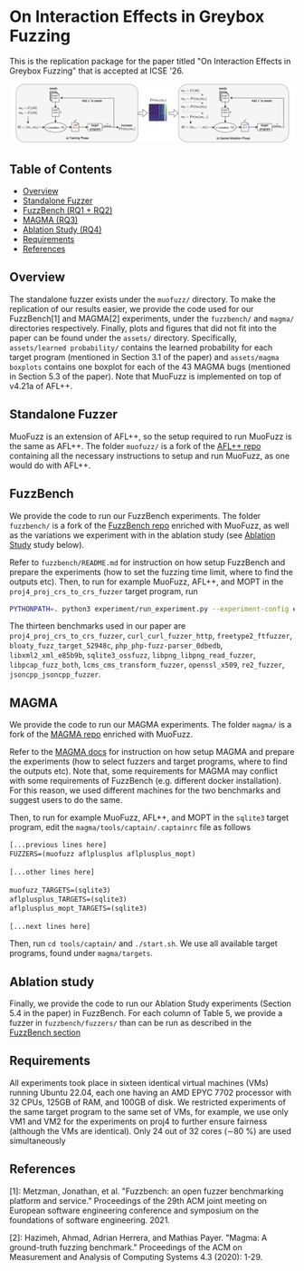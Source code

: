 # On Interaction Effects in Greybox Fuzzing
This is the replication package for the paper titled "On Interaction Effects in Greybox Fuzzing" that is accepted at ICSE '26.

<p align="center">
  <img src="assets/overview.png" alt="Overview Figure" width="700"/>
</p>


## Table of Contents
- [Overview](#overview)
- [Standalone Fuzzer](#standalone-fuzzer)
- [FuzzBench (RQ1 + RQ2)](#fuzzbench)
- [MAGMA (RQ3)](#magma)
- [Ablation Study (RQ4)](#ablation-study)
- [Requirements](#requirements)
- [References](#references)



## Overview
The standalone fuzzer exists under the `muofuzz/` directory. To make the replication of our results easier, we provide the code used for our FuzzBench[1] and MAGMA[2] experiments, under the `fuzzbench/` and `magma/` directories respectively.
Finally, plots and figures that did not fit into the paper can be found under the `assets/` directory.
Specifically, `assets/learned probability/` contains the learned probability for each target program (mentioned in Section 3.1 of the paper) and `assets/magma boxplots` contains one boxplot for each of the 43 MAGMA bugs (mentioned in Section 5.3 of the paper). Note that MuoFuzz is implemented on top of v4.21a of AFL++.

## Standalone Fuzzer
MuoFuzz is an extension of AFL++, so the setup required to run MuoFuzz is the same as AFL++. The folder `muofuzz/` is a fork of the [AFL++ repo](https://github.com/AFLplusplus/AFLplusplus) containing all the necessary instructions to setup and run MuoFuzz, as one would do with AFL++.

## FuzzBench
We provide the code to run our FuzzBench experiments. The folder `fuzzbench/` is a fork of the [FuzzBench repo](https://github.com/google/fuzzbench) enriched with MuoFuzz, as well as the variations we experiment with in the ablation study (see [Ablation Study](#ablation-study) study below).

Refer to `fuzzbench/README.md` for instruction on how setup FuzzBench and prepare the experiments (how to set the fuzzing time limit, where to find the outputs etc).
Then, to run for example MuoFuzz, AFL++, and MOPT in the `proj4_proj_crs_to_crs_fuzzer` target program, run
```sh
PYTHONPATH=. python3 experiment/run_experiment.py --experiment-config experiment-config.yaml --concurrent-builds 8 --benchmarks proj4_proj_crs_to_crs_fuzzer --fuzzers  muofuzz aflplusplus aflplusplus_mopt  --runners-cpus 24 --measurers-cpus 2 --experiment-name myexpname
```

The thirteen benchmarks used in our paper are `proj4_proj_crs_to_crs_fuzzer`, `curl_curl_fuzzer_http`, `freetype2_ftfuzzer`, `bloaty_fuzz_target_52948c`, `php_php-fuzz-parser_0dbedb`, `libxml2_xml_e85b9b`, `sqlite3_ossfuzz`, `libpng_libpng_read_fuzzer`, `libpcap_fuzz_both`, `lcms_cms_transform_fuzzer`, `openssl_x509`, `re2_fuzzer`, `jsoncpp_jsoncpp_fuzzer`.

## MAGMA
We provide the code to run our MAGMA experiments. The folder `magma/` is a fork of the [MAGMA repo](https://github.com/HexHive/magma) enriched with MuoFuzz.

Refer to the [MAGMA docs](https://hexhive.epfl.ch/magma/docs/getting-started.html)  for instruction on how setup MAGMA and prepare the experiments (how to select fuzzers and target programs, where to find the outputs etc).
Note that, some requirements for MAGMA may conflict with some requirements of FuzzBench (e.g. different docker installation). For this reason, we used different machines for the two benchmarks and suggest users to do the same.

Then, to run for example MuoFuzz, AFL++, and MOPT in the `sqlite3` target program, edit the `magma/tools/captain/.captainrc` file as follows
```
[...previous lines here]
FUZZERS=(muofuzz aflplusplus aflplusplus_mopt)

[...other lines here]

muofuzz_TARGETS=(sqlite3)
aflplusplus_TARGETS=(sqlite3)
aflplusplus_mopt_TARGETS=(sqlite3)

[...next lines here]
```
Then, run `cd tools/captain/` and `./start.sh`.
We use all available target programs, found under `magma/targets`.

## Ablation study
Finally, we provide the code to run our Ablation Study experiments (Section 5.4 in the paper) in FuzzBench. For each column of Table 5, we provide a fuzzer in `fuzzbench/fuzzers/` than can be run as described in the [FuzzBench section](#fuzzbench)



## Requirements
All experiments took place in sixteen identical virtual machines (VMs) running
Ubuntu 22.04, each one having an AMD EPYC 7702 processor with 32 CPUs, 125GB of RAM, and 100GB of disk. We restricted experiments of the same target program to the same set of VMs, for example, we use only VM1 and VM2 for the experiments on proj4 to further ensure fairness (although the VMs are identical). Only 24 out of 32 cores (∼80 %) are used simultaneously


## References
[1]: Metzman, Jonathan, et al. "Fuzzbench: an open fuzzer benchmarking platform and service." Proceedings of the 29th ACM joint meeting on European software engineering conference and symposium on the foundations of software engineering. 2021.

[2]: Hazimeh, Ahmad, Adrian Herrera, and Mathias Payer. "Magma: A ground-truth fuzzing benchmark." Proceedings of the ACM on Measurement and Analysis of Computing Systems 4.3 (2020): 1-29.